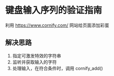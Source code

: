 # 键盘输入序列的验证指南
利用 https://www.cornify.com/ 网站给页面添加彩蛋

## 解决思路
1. 指定可激发特效的字符串
2. 监听并获取输入的字符
3. 处理输入，在符合条件时，调用 cornify_add()